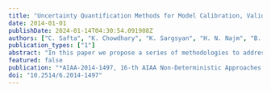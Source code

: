 ```yaml
---
title: "Uncertainty Quantification Methods for Model Calibration, Validation, and Risk Analysis"
date: 2014-01-01
publishDate: 2024-01-14T04:30:54.091908Z
authors: ["C. Safta", "K. Chowdhary", "K. Sargsyan", "H. N. Najm", "B. Debusschere", "L. P. Swiler", "M. S. Eldred"]
publication_types: ["1"]
abstract: "In this paper we propose a series of methodologies to address the problems in the NASA Langley Multidisciplinary UQ Challenge. A Bayesian approach is employed to characterize and calibrate the epistemic parameters in problem A, while variance-based global sensitivity analysis is proposed for problem B. For problems C and D we propose nested sampling methods for mixed aleatory-epistemic UQ."
featured: false
publication: "*AIAA-2014-1497, 16-th AIAA Non-Deterministic Approaches Conference*"
doi: "10.2514/6.2014-1497"
---
```


